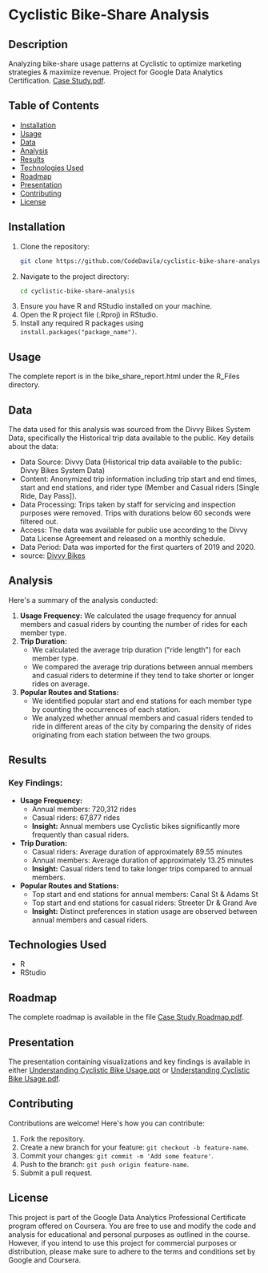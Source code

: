 # Cyclistic Bike-Share Analysis

## Description
Analyzing bike-share usage patterns at Cyclistic to optimize marketing strategies & maximize revenue. Project for Google Data Analytics Certification. [Case Study.pdf](Case%20Study.pdf).

## Table of Contents
- [Installation](#installation)
- [Usage](#usage)
- [Data](#data)
- [Analysis](#analysis)
- [Results](#results)
- [Technologies Used](#technologies-used)
- [Roadmap](#roadmap)
- [Presentation](#presentation)
- [Contributing](#contributing)
- [License](#license)

## Installation
1. Clone the repository:
    ```bash
    git clone https://github.com/CodeDavila/cyclistic-bike-share-analysis.git
    ```
2. Navigate to the project directory:
    ```bash
    cd cyclistic-bike-share-analysis
    ```
3. Ensure you have R and RStudio installed on your machine.
4. Open the R project file (.Rproj) in RStudio.
5. Install any required R packages using `install.packages("package_name")`.

## Usage
The complete report is in the bike_share_report.html under the R_Files directory.

## Data
The data used for this analysis was sourced from the Divvy Bikes System Data, specifically the Historical trip data available to the public. Key details about the data:
- Data Source: Divvy Data (Historical trip data available to the public: Divvy Bikes System Data)
- Content: Anonymized trip information including trip start and end times, start and end stations, and rider type (Member and Casual riders [Single Ride, Day Pass]).
- Data Processing: Trips taken by staff for servicing and inspection purposes were removed. Trips with durations below 60 seconds were filtered out.
- Access: The data was available for public use according to the Divvy Data License Agreement and released on a monthly schedule.
- Data Period: Data was imported for the first quarters of 2019 and 2020.
- source: [Divvy Bikes](https://divvybikes.com/system-data)

## Analysis
Here's a summary of the analysis conducted:
1. **Usage Frequency:** We calculated the usage frequency for annual members and casual riders by counting the number of rides for each member type.
2. **Trip Duration:**
   - We calculated the average trip duration ("ride length") for each member type.
   - We compared the average trip durations between annual members and casual riders to determine if they tend to take shorter or longer rides on average.
3. **Popular Routes and Stations:**
   - We identified popular start and end stations for each member type by counting the occurrences of each station.
   - We analyzed whether annual members and casual riders tended to ride in different areas of the city by comparing the density of rides originating from each station between the two groups.

## Results
### Key Findings:
- **Usage Frequency:**
  - Annual members: 720,312 rides
  - Casual riders: 67,877 rides
  - **Insight:** Annual members use Cyclistic bikes significantly more frequently than casual riders.
- **Trip Duration:**
  - Casual riders: Average duration of approximately 89.55 minutes
  - Annual members: Average duration of approximately 13.25 minutes
  - **Insight:** Casual riders tend to take longer trips compared to annual members.
- **Popular Routes and Stations:**
  - Top start and end stations for annual members: Canal St & Adams St
  - Top start and end stations for casual riders: Streeter Dr & Grand Ave
  - **Insight:** Distinct preferences in station usage are observed between annual members and casual riders.


## Technologies Used
- R
- RStudio

## Roadmap
The complete roadmap is available in the file [Case Study Roadmap.pdf](Case%20Study%20Roadmap.pdf).

## Presentation
The presentation containing visualizations and key findings is available in either [Understanding Cyclistic Bike Usage.ppt](Understanding%20Cyclistic%20Bike%20Usage.ppt) or [Understanding Cyclistic Bike Usage.pdf](Understanding%20Cyclistic%20Bike%20Usage.pdf).

## Contributing
Contributions are welcome! Here's how you can contribute:
1. Fork the repository.
2. Create a new branch for your feature: `git checkout -b feature-name`.
3. Commit your changes: `git commit -m 'Add some feature'`.
4. Push to the branch: `git push origin feature-name`.
5. Submit a pull request.

## License
This project is part of the Google Data Analytics Professional Certificate program offered on Coursera. You are free to use and modify the code and analysis for educational and personal purposes as outlined in the course. However, if you intend to use this project for commercial purposes or distribution, please make sure to adhere to the terms and conditions set by Google and Coursera.
